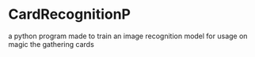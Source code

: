 # CardRecognitionP
a python program made to train an image recognition model for usage on magic the gathering cards

